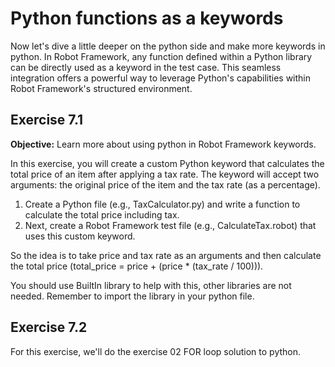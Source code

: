 # Python functions as a keywords

Now let's dive a little deeper on the python side and make more keywords in python. In Robot Framework, any function defined within a Python library can be directly used as a keyword in the test case. This seamless integration offers a powerful way to leverage Python's capabilities within Robot Framework's structured environment.

## Exercise 7.1

**Objective:** Learn more about using python in Robot Framework keywords.

In this exercise, you will create a custom Python keyword that calculates the total price of an item after applying a tax rate. The keyword will accept two arguments: the original price of the item and the tax rate (as a percentage).

1. Create a Python file (e.g., TaxCalculator.py) and write a function to calculate the total price including tax.
2. Next, create a Robot Framework test file (e.g., CalculateTax.robot) that uses this custom keyword.

So the idea is to take price and tax rate as an arguments and then calculate the total price (total_price = price + (price * (tax_rate / 100))).

You should use BuiltIn library to help with this, other libraries are not needed. Remember to import the library in your python file.

## Exercise 7.2

For this exercise, we'll do the exercise 02 FOR loop solution to python.
